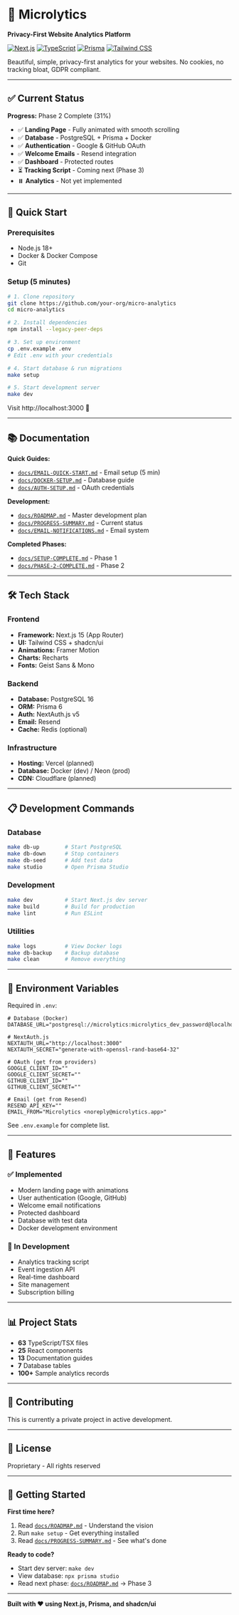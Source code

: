 # 🚀 Microlytics

**Privacy-First Website Analytics Platform**

[![Next.js](https://img.shields.io/badge/Next.js-15-black)](https://nextjs.org/)
[![TypeScript](https://img.shields.io/badge/TypeScript-5-blue)](https://www.typescriptlang.org/)
[![Prisma](https://img.shields.io/badge/Prisma-6-2D3748)](https://www.prisma.io/)
[![Tailwind CSS](https://img.shields.io/badge/Tailwind-4-38bdf8)](https://tailwindcss.com/)

Beautiful, simple, privacy-first analytics for your websites. No cookies, no tracking bloat, GDPR compliant.

---

## ✅ Current Status

**Progress:** Phase 2 Complete (31%)

- ✅ **Landing Page** - Fully animated with smooth scrolling
- ✅ **Database** - PostgreSQL + Prisma + Docker
- ✅ **Authentication** - Google & GitHub OAuth
- ✅ **Welcome Emails** - Resend integration
- ✅ **Dashboard** - Protected routes
- ⏳ **Tracking Script** - Coming next (Phase 3)
- ⏸️ **Analytics** - Not yet implemented

---

## 🚀 Quick Start

### Prerequisites
- Node.js 18+
- Docker & Docker Compose
- Git

### Setup (5 minutes)

```bash
# 1. Clone repository
git clone https://github.com/your-org/micro-analytics
cd micro-analytics

# 2. Install dependencies
npm install --legacy-peer-deps

# 3. Set up environment
cp .env.example .env
# Edit .env with your credentials

# 4. Start database & run migrations
make setup

# 5. Start development server
make dev
```

Visit http://localhost:3000 🎉

---

## 📚 Documentation

**Quick Guides:**
- [`docs/EMAIL-QUICK-START.md`](docs/EMAIL-QUICK-START.md) - Email setup (5 min)
- [`docs/DOCKER-SETUP.md`](docs/DOCKER-SETUP.md) - Database guide
- [`docs/AUTH-SETUP.md`](docs/AUTH-SETUP.md) - OAuth credentials

**Development:**
- [`docs/ROADMAP.md`](docs/ROADMAP.md) - Master development plan
- [`docs/PROGRESS-SUMMARY.md`](docs/PROGRESS-SUMMARY.md) - Current status
- [`docs/EMAIL-NOTIFICATIONS.md`](docs/EMAIL-NOTIFICATIONS.md) - Email system

**Completed Phases:**
- [`docs/SETUP-COMPLETE.md`](docs/SETUP-COMPLETE.md) - Phase 1
- [`docs/PHASE-2-COMPLETE.md`](docs/PHASE-2-COMPLETE.md) - Phase 2

---

## 🛠️ Tech Stack

### Frontend
- **Framework:** Next.js 15 (App Router)
- **UI:** Tailwind CSS + shadcn/ui
- **Animations:** Framer Motion
- **Charts:** Recharts
- **Fonts:** Geist Sans & Mono

### Backend
- **Database:** PostgreSQL 16
- **ORM:** Prisma 6
- **Auth:** NextAuth.js v5
- **Email:** Resend
- **Cache:** Redis (optional)

### Infrastructure
- **Hosting:** Vercel (planned)
- **Database:** Docker (dev) / Neon (prod)
- **CDN:** Cloudflare (planned)

---

## 📋 Development Commands

### Database
```bash
make db-up        # Start PostgreSQL
make db-down      # Stop containers
make db-seed      # Add test data
make studio       # Open Prisma Studio
```

### Development
```bash
make dev          # Start Next.js dev server
make build        # Build for production
make lint         # Run ESLint
```

### Utilities
```bash
make logs         # View Docker logs
make db-backup    # Backup database
make clean        # Remove everything
```

---

## 🔑 Environment Variables

Required in `.env`:

```env
# Database (Docker)
DATABASE_URL="postgresql://microlytics:microlytics_dev_password@localhost:5432/microlytics_dev"

# NextAuth.js
NEXTAUTH_URL="http://localhost:3000"
NEXTAUTH_SECRET="generate-with-openssl-rand-base64-32"

# OAuth (get from providers)
GOOGLE_CLIENT_ID=""
GOOGLE_CLIENT_SECRET=""
GITHUB_CLIENT_ID=""
GITHUB_CLIENT_SECRET=""

# Email (get from Resend)
RESEND_API_KEY=""
EMAIL_FROM="Microlytics <noreply@microlytics.app>"
```

See `.env.example` for complete list.

---

## 🎯 Features

### ✅ Implemented
- Modern landing page with animations
- User authentication (Google, GitHub)
- Welcome email notifications
- Protected dashboard
- Database with test data
- Docker development environment

### 🚧 In Development
- Analytics tracking script
- Event ingestion API
- Real-time dashboard
- Site management
- Subscription billing

---

## 📊 Project Stats

- **63** TypeScript/TSX files
- **25** React components  
- **13** Documentation guides
- **7** Database tables
- **100+** Sample analytics records

---

## 🤝 Contributing

This is currently a private project in active development.

---

## 📄 License

Proprietary - All rights reserved

---

## 🎉 Getting Started

**First time here?**
1. Read [`docs/ROADMAP.md`](docs/ROADMAP.md) - Understand the vision
2. Run `make setup` - Get everything installed
3. Read [`docs/PROGRESS-SUMMARY.md`](docs/PROGRESS-SUMMARY.md) - See what's done

**Ready to code?**
- Start dev server: `make dev`
- View database: `npx prisma studio`
- Read next phase: [`docs/ROADMAP.md`](docs/ROADMAP.md) → Phase 3

---

**Built with ❤️ using Next.js, Prisma, and shadcn/ui**
